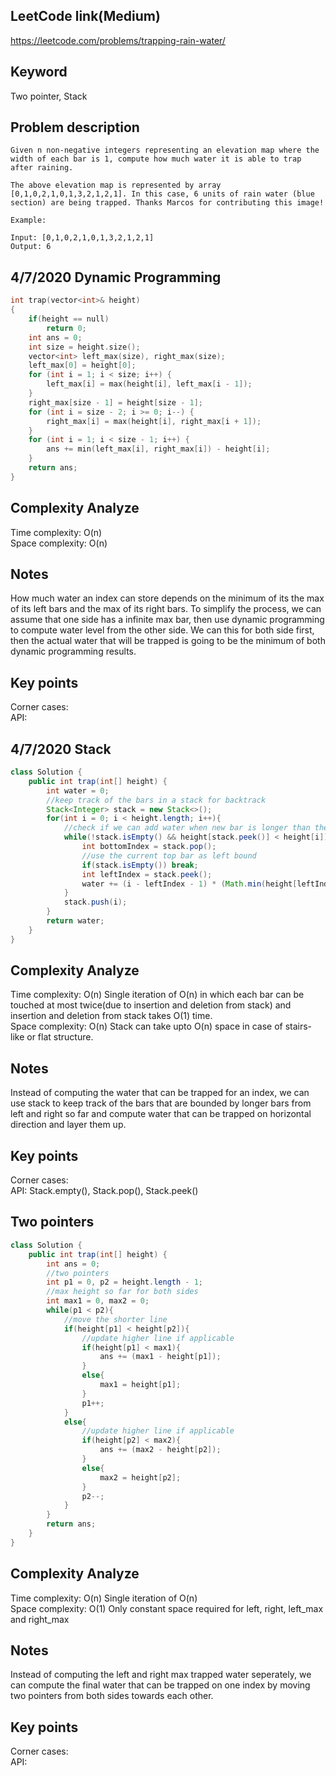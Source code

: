 ## LeetCode link(Medium)
https://leetcode.com/problems/trapping-rain-water/

## Keyword
Two pointer, Stack

## Problem description
```
Given n non-negative integers representing an elevation map where the width of each bar is 1, compute how much water it is able to trap after raining.

The above elevation map is represented by array [0,1,0,2,1,0,1,3,2,1,2,1]. In this case, 6 units of rain water (blue section) are being trapped. Thanks Marcos for contributing this image!

Example:

Input: [0,1,0,2,1,0,1,3,2,1,2,1]
Output: 6
```

## 4/7/2020 Dynamic Programming

```C++
int trap(vector<int>& height)
{
	if(height == null)
		return 0;
    int ans = 0;
    int size = height.size();
    vector<int> left_max(size), right_max(size);
    left_max[0] = height[0];
    for (int i = 1; i < size; i++) {
        left_max[i] = max(height[i], left_max[i - 1]);
    }
    right_max[size - 1] = height[size - 1];
    for (int i = size - 2; i >= 0; i--) {
        right_max[i] = max(height[i], right_max[i + 1]);
    }
    for (int i = 1; i < size - 1; i++) {
        ans += min(left_max[i], right_max[i]) - height[i];
    }
    return ans;
}
```

## Complexity Analyze
Time complexity: O(n) \
Space complexity: O(n)

## Notes
How much water an index can store depends on the minimum of its the max of its left bars and the max of its right bars. To simplify the process, we can assume that one side has a infinite max bar, then use dynamic programming to compute water level from the other side. We can this for both side first, then the actual water that will be trapped is going to be the minimum of both dynamic programming results.

## Key points
Corner cases: \
API:

## 4/7/2020 Stack

```java
class Solution {
    public int trap(int[] height) {
        int water = 0;
        //keep track of the bars in a stack for backtrack
        Stack<Integer> stack = new Stack<>();
        for(int i = 0; i < height.length; i++){
            //check if we can add water when new bar is longer than the latest bar we stored
            while(!stack.isEmpty() && height[stack.peek()] < height[i]){
                int bottomIndex = stack.pop();
                //use the current top bar as left bound
                if(stack.isEmpty()) break;
                int leftIndex = stack.peek();
                water += (i - leftIndex - 1) * (Math.min(height[leftIndex], height[i]) - height[bottomIndex]);
            }
            stack.push(i);
        }
        return water;
    }
}
```

## Complexity Analyze
Time complexity: O(n) Single iteration of O(n) in which each bar can be touched at most twice(due to insertion and deletion from stack) and insertion and deletion from stack takes O(1) time.\
Space complexity: O(n) Stack can take upto O(n) space in case of stairs-like or flat structure.

## Notes
Instead of computing the water that can be trapped for an index, we can use stack to keep track of the bars that are bounded by longer bars from left and right so far and compute water that can be trapped on horizontal direction and layer them up.

## Key points
Corner cases: \
API: Stack.empty(), Stack.pop(), Stack.peek()

## Two pointers

```java
class Solution {
    public int trap(int[] height) {
        int ans = 0;
        //two pointers
        int p1 = 0, p2 = height.length - 1;
        //max height so far for both sides
        int max1 = 0, max2 = 0;
        while(p1 < p2){
            //move the shorter line
            if(height[p1] < height[p2]){
                //update higher line if applicable
                if(height[p1] < max1){
                    ans += (max1 - height[p1]);
                }
                else{
                    max1 = height[p1];
                }
                p1++;
            }
            else{
                //update higher line if applicable
                if(height[p2] < max2){
                    ans += (max2 - height[p2]);
                }
                else{
                    max2 = height[p2];
                }
                p2--;
            }
        }
        return ans;
    }
}
```

## Complexity Analyze
Time complexity: O(n) Single iteration of O(n)\
Space complexity: O(1) Only constant space required for left, right, left_max and right_max

## Notes
Instead of computing the left and right max trapped water seperately, we can compute the final water that can be trapped on one index by moving two pointers from both sides towards each other.

## Key points
Corner cases: \
API:
